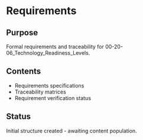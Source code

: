 # Requirements

## Purpose
Formal requirements and traceability for 00-20-06_Technology_Readiness_Levels.

## Contents
- Requirements specifications
- Traceability matrices
- Requirement verification status

## Status
Initial structure created - awaiting content population.
